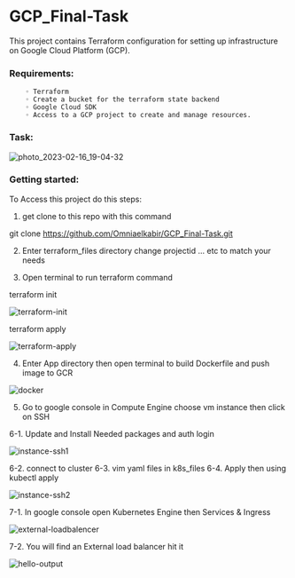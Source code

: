 ﻿# GCP_Final-Task
This project contains Terraform configuration for setting up infrastructure on Google Cloud Platform (GCP).

### Requirements:
        ◦ Terraform
        ◦ Create a bucket for the terraform state backend
        ◦ Google Cloud SDK
        ◦ Access to a GCP project to create and manage resources.
      
### Task:

![photo_2023-02-16_19-04-32](https://user-images.githubusercontent.com/88335759/220201452-185698ff-c860-4271-9595-feb36b7210b9.jpg)

### Getting started:

To Access this project do this steps:

1) get clone to this repo with this command

git clone https://github.com/Omniaelkabir/GCP_Final-Task.git

2) Enter terraform_files directory change projectid ... etc to match your needs

3) Open terminal to run terraform command

terraform init

![terraform-init](https://user-images.githubusercontent.com/88335759/220201569-068e8026-9b93-4999-9a27-528de0d91f3a.png)

terraform apply

![terraform-apply](https://user-images.githubusercontent.com/88335759/220201772-14694efd-df4a-4d25-b30d-823fd4b17a2e.png)

4) Enter App directory then open terminal to build Dockerfile and push image to GCR

![docker](https://user-images.githubusercontent.com/88335759/220202340-a404f57e-04cd-41eb-a1ad-524a7fdb10bc.png)

5) Go to google console in Compute Engine choose vm instance then click on SSH

6-1. Update and Install Needed packages and auth login

![instance-ssh1](https://user-images.githubusercontent.com/88335759/220202797-ef75239f-49b6-4ef4-98b2-6d9f82fd5990.png)

6-2. connect to cluster
6-3. vim yaml files in k8s_files
6-4. Apply then using kubectl apply

![instance-ssh2](https://user-images.githubusercontent.com/88335759/220203243-a906f568-ab55-4cf2-9f90-c4d5d920d713.png)

7-1. In google console open Kubernetes Engine then Services & Ingress 

![external-loadbalencer](https://user-images.githubusercontent.com/88335759/220203563-c6577f76-3bf4-4592-87d8-4a4c7f09f33c.png)

7-2. You will find an External load balancer hit it 

![hello-output](https://user-images.githubusercontent.com/88335759/220203727-17302109-1724-4d17-906c-9a7f71b46cc1.png)


  



